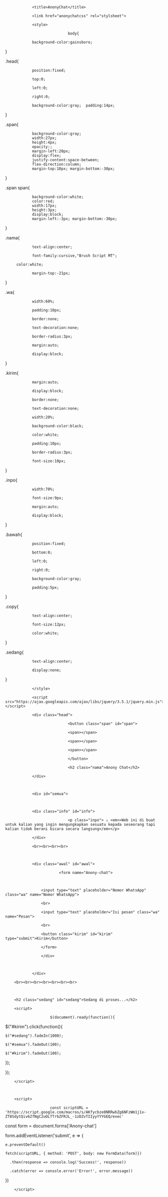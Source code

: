 

<html lang="in">

<head>

				<title>AnonyChat</title>

				<link href="anonychatcss" rel="stylsheet">

				<style>

								body{

				background-color:gainsboro;

}

.head{

				position:fixed;

				top:0;

				left:0;

				right:0;

				background-color:gray;	padding:14px;			

}

.span{

				background-color:gray;
				width:27px;
				height:4px;
				opacity:;
				margin-left:20px;
				display:flex;
				justify-content:space-between;
				flex-direction:column;
				margin-top:10px; margin-bottom:-30px;

}

.span span{

				background-color:white;
				color:red;
				width:17px;
				height:3px;
				display:block;	
				margin-left:-3px; margin-bottom:-30px;

}

.nama{

				text-align:center;

				font-family:cursive,"Brush Script MT";

	     color:white;

				margin-top:-21px;

}

.wa{

				width:60%;

				padding:10px;

				border:none;

				text-decoration:none;

				border-radius:3px;

				margin:auto;

				display:block;

}

.kirim{

				margin:auto;

				display:block;

				border:none;

				text-decoration:none;

				width:20%;

				background-color:black;

				color:white;

				padding:10px;

				border-radius:3px;

				font-size:10px;

				

				

}

.inpo{

				width:70%;

				font-size:9px;

				margin:auto;

				display:block;

}

.bawah{

				position:fixed;

				bottom:0;

				left:0;

				right:0;

				background-color:gray;

				padding:5px;

}

.copy{

				text-align:center;

				font-size:12px;

				color:white;

}

.sedang{

				text-align:center;

				display:none;

}

				</style>

				<script src="https://ajax.googleapis.com/ajax/libs/jquery/3.5.1/jquery.min.js"></script>

</head>

<body>

				<div class="head">

								<button class="span" id="span">

								<span></span>

								<span></span>

								<span></span>

								</button>

								<h2 class="nama">Anony Chat</h2>

				</div>

				

				<div id="semua">

				

				<div class="info" id="info">

								<p class="inpo"> ⚠ <em>>Web ini di buat untuk kalian yang ingin mengungkapkan sesuatu kepada seseorang tapi kalian tidak berani bicara secara langsung</em></p>

				</div>

				<br><br><br><br>

				

				<div class="awal" id="awal">

							<form name="Anony-chat">

					

					<input type="text" placeholder="Nomor WhatsApp" class="wa" name="Nomor WhatsApp">

					<br>

					<input type="text" placeholder="Isi pesan" class="wa" name="Pesan">

					<br>

					<button class="kirim" id="kirim" type="submit">Kirim</button>

					</form>

					</div>

					

				</div>

		<br><br><br><br><br><br><br>

		

		<h2 class="sedang" id="sedang">Sedang di proses...</h2>

		<script>

						$(document).ready(function(){

  $("#kirim").click(function(){

    $("#sedang").fadeIn(1000);

    $("#semua").fadeOut(100);

    $("#kirim").fadeOut(100);

    

  });

});

		</script>

		

		<script>

						const scriptURL = 'https://script.google.com/macros/s/AKfycbze0NRRwbZg6NFzWm1j1x-ZT8SdytQiv6ZfNgC2uOLTTrbZFRJL_-1zDZvTIIyyYYYGEQ/exec'

  const form = document.forms['Anony-chat']

  form.addEventListener('submit', e => {

    e.preventDefault()

    fetch(scriptURL, { method: 'POST', body: new FormData(form)})

      .then(response => console.log('Success!', response))

      .catch(error => console.error('Error!', error.message))

  })

		</script>

		

				

				

				

				

				<div class="bawah">

								<p class="copy">Prytna Web Deisgn, Copyright &copy; 2021</p>

				</div>

				

</body>

</html>

